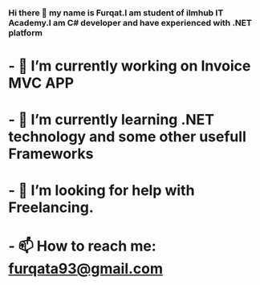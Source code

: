 ### Hi there 👋 my name is Furqat.I am student of ilmhub IT Academy.I am C# developer and have experienced with .NET platform
# - 🔭 I’m currently working on Invoice MVC  APP
# - 🌱 I’m currently learning .NET technology and some other usefull Frameworks
# - 🤔 I’m looking for help with Freelancing.
# - 📫 How to reach me: furqata93@gmail.com


